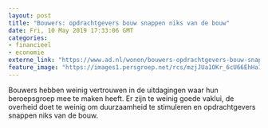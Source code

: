 ```yaml
---
layout: post
title: "Bouwers: opdrachtgevers bouw snappen niks van de bouw"
date: Fri, 10 May 2019 17:33:06 GMT
categories: 
- financieel 
- economie 
externe_link: "https://www.ad.nl/wonen/bouwers-opdrachtgevers-bouw-snappen-niks-van-de-bouw~a8c22a86/"
feature_image: "https://images1.persgroep.net/rcs/mzjJUa1OKr_6cU66EhHa1ylraJQ/diocontent/147864275/_fitwidth/400/?appId=21791a8992982cd8da851550a453bd7f&quality=0.7"
---
```


Bouwers hebben weinig vertrouwen in de uitdagingen waar hun beroepsgroep mee te maken heeft. Er zijn te weinig goede vaklui, de overheid doet te weinig om duurzaamheid te stimuleren en opdrachtgevers snappen niks van de bouw.
